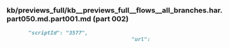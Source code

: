 ### kb/previews_full/kb__previews_full__flows__all_branches.har.part050.md.part001.md (part 002)

```md
       "scriptId": "3577",
                                        "url": 
```

```
